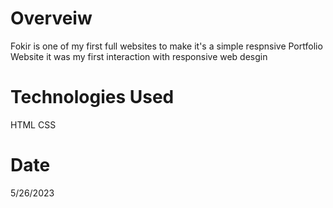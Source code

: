 # Overveiw
Fokir is one of my first full websites to make
it's a simple respnsive Portfolio Website
it was my first interaction with responsive web desgin

# Technologies Used 
HTML
CSS

# Date
5/26/2023


